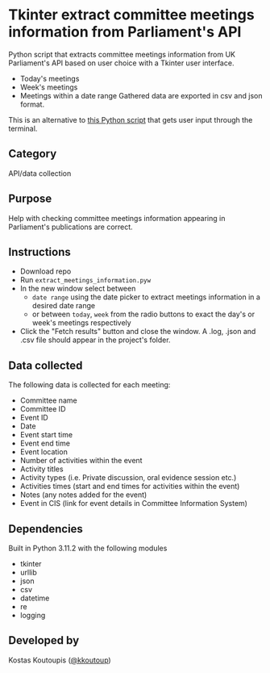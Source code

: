 # Tkinter extract committee meetings information from Parliament's API
Python script that extracts committee meetings information from UK Parliament's API based on user choice with a Tkinter user interface.
- Today's meetings
- Week's meetings
- Meetings within a date range
Gathered data are exported in csv and json format.

This is an alternative to [this Python script](https://github.com/kkoutoup/API-extract-meetings-information) that gets user input through the terminal.

## Category
API/data collection

## Purpose
Help with checking committee meetings information appearing in Parliament's publications are correct.

## Instructions
- Download repo
- Run ```extract_meetings_information.pyw```
- In the new window select between
    - ```date range``` using the date picker to extract meetings information in a desired date range
    - or between ```today```, ```week``` from the radio buttons to exact the day's or week's meetings respectively
- Click the "Fetch results" button and close the window. A .log, .json and .csv file should appear in the project's folder.

## Data collected
The following data is collected for each meeting:
- Committee name
- Committee ID
- Event ID
- Date
- Event start time
- Event end time
- Event location
- Number of activities within the event
- Activity titles
- Activity types (i.e. Private discussion, oral evidence session etc.)
- Activities times (start and end times for activities within the event)
- Notes (any notes added for the event)
- Event in CIS (link for event details in Committee Information System)

## Dependencies
Built in Python 3.11.2 with the following modules
- tkinter
- urllib
- json
- csv
- datetime
- re
- logging

## Developed by
Kostas Koutoupis ([@kkoutoup](https://github.com/kkoutoup))
